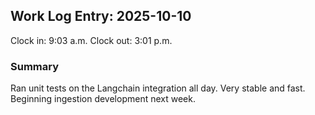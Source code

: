 ## Work Log Entry: 2025-10-10

Clock in: 9:03 a.m.
Clock out: 3:01 p.m.

### Summary

Ran unit tests on the Langchain integration all day. Very stable and fast. Beginning ingestion development next week. 